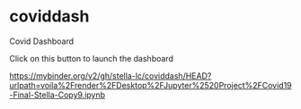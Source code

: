 # coviddash
Covid Dashboard


Click on this button to launch the dashboard

https://mybinder.org/v2/gh/stella-lc/coviddash/HEAD?urlpath=voila%2Frender%2FDesktop%2FJupyter%2520Project%2FCovid19-Final-Stella-Copy9.ipynb

